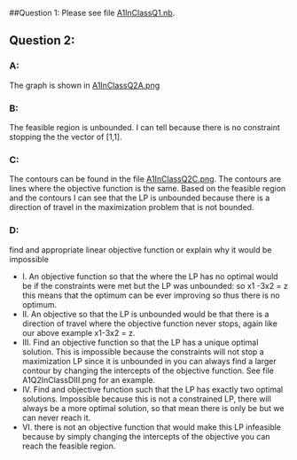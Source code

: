 ##Question 1:
Please see file [A1InClassQ1.nb](https://github.com/AllisonBolen/LinearAlgebra/blob/bolen/Assessments/Assessment1/A1InClassQ1.nb).
## Question 2: 
### A:
  The graph is shown in [A1InClassQ2A.png](https://github.com/AllisonBolen/LinearAlgebra/blob/bolen/Assessments/Assessment1/A1InClassQ2A.png)
### B:
  The feasible region is unbounded. I can tell because there is no constraint stopping the the vector of [1,1].
### C:
  The contours can be found in the file [A1InClassQ2C.png](https://github.com/AllisonBolen/LinearAlgebra/blob/bolen/Assessments/Assessment1/A1InClassQ2C.png). The contours are lines where the objective function is the same.
Based on the feasible region and the contours I can see that the LP is unbounded because there is a direction of travel in the
maximization problem that is not bounded.
### D:
find and appropriate linear objective function or explain why it would be impossible
- I. An objective function so that the where the LP has no optimal would be if the constraints were met
but the LP was unbounded: so x1 -3x2 = z this means that the optimum can be ever improving so thus there is no optimum.
- II. An objective so that the LP is unbounded would be that there is a direction of travel where the
objective function never stops, again like our above example x1-3x2 = z.
- III. Find an objective function so that the LP has a unique optimal solution.
This is impossible because the constraints will not stop a maximization LP since
it is unbounded in you can always find a larger contour by changing the intercepts of the objective function.
See file A1Q2InClassDIII.png for an example.
- IV. Find and objective function such that the LP has exactly two optimal solutions.
Impossible because this is not a constrained LP,
there will always be a more optimal solution, so that mean there is only be but we can never reach it.
- VI. there is not an objective function that would make this LP infeasible because by simply changing the intercepts of the
objective you can reach the feasible region.
